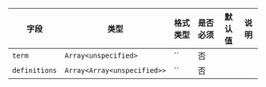 | 字段 | 类型 | 格式类型 | 是否必须 | 默认值 | 说明 |
|---|---|---|---|---|---|
| `term` | `Array<unspecified>` | `` | 否 |  |
| `definitions` | `Array<Array<unspecified>>` | `` | 否 |  |
